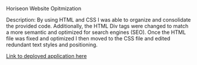 Horiseon Website Opitmization

Description: By using HTML and CSS I was able to organize and consolidate the provided code. Additionally, the HTML Div tags were changed to match a more semantic and optimized for search engines (SEO). Once the HTML file was fixed and optimized I then moved to the CSS file and edited redundant text styles and positioning.

[Link to deployed application here](https://jdelg140.github.io/horiseon-semantic-optimization/)


